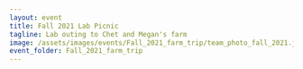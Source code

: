 ```yaml
---
layout: event
title: Fall 2021 Lab Picnic
tagline: Lab outing to Chet and Megan's farm
image: /assets/images/events/Fall_2021_farm_trip/team_photo_fall_2021.jpg
event_folder: Fall_2021_farm_trip
---
```

